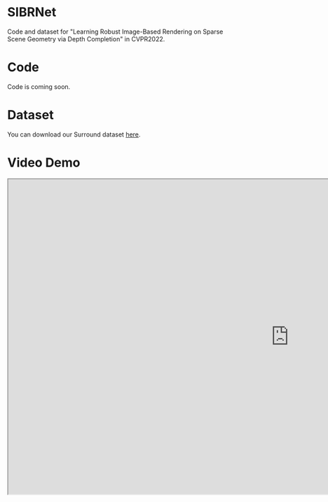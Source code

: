 # SIBRNet
Code and dataset for "Learning Robust Image-Based Rendering on Sparse Scene Geometry via Depth Completion" in CVPR2022.

# Code
Code is coming soon.

# Dataset
You can download our Surround dataset [here](https://drive.google.com/file/d/1h-8t4-iHLa3ujwUgcy7wmmgyXAeEORue/view?usp=sharing).

# Video Demo
<iframe height=720 width=1280 src="https://www.bilibili.com/video/BV1Lr4y1q7Yt/">
